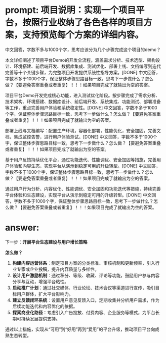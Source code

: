 # prompt: 项目说明：实现一个项目平台，按照行业收纳了各色各样的项目方案，支持预览每个方案的详细内容。
中文回答，字数不多与1000个字，思考应该分为几个步骤完成这个项目的demo？

本文详细阐述了项目平台Demo的开发全流程，涵盖需求分析、技术选型、架构设计、环境搭建、前后端开发、数据库集成、测试优化、部署上线、文档编写到迭代完善等十个关键步骤，为完整项目开发提供系统性指导方案。[DONE]
中文回答，字数不多于1000个字，保证整体步骤思路目标一致，思考下一步做什么？怎么做？【要避免答案重叠或者重复】！！！如果项目完成了就输出为空的答案。

项目平台Demo开发完成核心功能，进入测试优化阶段。按步骤完成了需求分析、技术架构、环境搭建、数据库设计、前后端开发、系统集成、功能测试、部署准备等工作，重点完善用户体验和系统稳定性。[DONE]
中文回答，字数不多于1000个字，保证整体步骤思路目标一致，思考下一步做什么？怎么做？【要避免答案重叠或者重复】！！！如果项目完成了就输出为空的答案。

部署上线与文档编写：配置生产环境，容器化部署，性能优化，安全加固，完善文档，集成监控告警，进行用户体验测试。[DONE]
中文回答，字数不多于1000个字，保证整体步骤思路目标一致，思考下一步做什么？怎么做？【要避免答案重叠或者重复】！！！如果项目完成了就输出为空的答案。

基于用户反馈持续优化平台，通过功能迭代、性能调优、安全加固等措施，完善用户体验和内容生态，实现平台从演示到稳定可用的升级转型。[DONE]
中文回答，字数不多于1000个字，保证整体步骤思路目标一致，思考下一步做什么？怎么做？【要避免答案重叠或者重复】！！！如果项目完成了就输出为空的答案。

通过用户行为分析、内容优化、性能调优、安全加固和功能迭代等措施，持续完善平台体验和生态建设，实现平台从演示到稳定可用的升级转型。[DONE]
中文回答，字数不多于1000个字，保证整体步骤思路目标一致，思考下一步做什么？怎么做？【要避免答案重叠或者重复】！！！如果项目完成了就输出为空的答案。

# answer: 
 下一步：**开展平台生态建设与用户增长策略**

**怎么做？**

1. **构建内容运营体系**：制定项目方案的分类标准、审核机制和更新频率，引入行业专家或企业投稿，提升内容质量与多样性。  
2. **设计用户激励机制**：通过积分、等级、收藏、评论等功能，鼓励用户参与内容分享与互动，增强平台粘性。  
3. **启动推广计划**：通过社交媒体、行业论坛、技术会议等渠道进行宣传，吸引目标用户群体，扩大平台影响力。  
4. **建立反馈闭环系统**：设置用户意见反馈入口，定期收集并分析用户需求，作为后续功能迭代和内容优化的依据。  
5. **探索商业化路径**：考虑引入广告投放、付费内容、企业服务等模式，为平台长期可持续发展提供支持。

通过以上措施，实现从“可用”到“好用”再到“爱用”的平台升级，推动项目平台向成熟生态转型。
